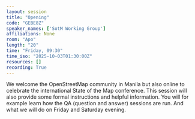 ```yaml
---
layout: session
title: "Opening"
code: "GEBE8Z"
speaker_names: ['SotM Working Group']
affiliations: None
room: "Apo"
length: "20"
time: "Friday, 09:30"
time_iso: "2025-10-03T01:30:00Z"
resources: []
recording: True
---
```


We welcome the OpenStreetMap community in Manila but also online to celebrate the international State of the Map conference. This session will also provide some formal instructions and helpful information. You will for example learn how the QA (question and answer) sessions are run. And what we will do on Friday and Saturday evening.

